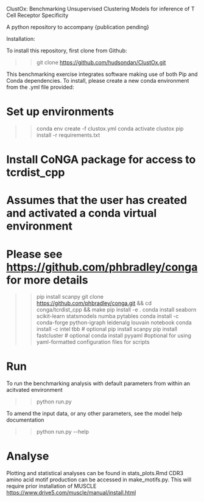 ClustOx: Benchmarking Unsupervised Clustering Models for inference of T Cell Receptor Specificity

A python repository to accompany {publication pending}

Installation:

To install this repository, first clone from Github:
>> git clone https://github.com/hudsondan/ClustOx.git

This benchmarking exercise integrates software making use of both Pip and Conda dependencies. To install, please create a new conda environment from the .yml file provided:

# Set up environments

>> conda env create -f clustox.yml
>> conda activate clustox
>> pip install -r requirements.txt

# Install CoNGA package for access to tcrdist_cpp

# Assumes that the user has created and activated a conda virtual environment
# Please see https://github.com/phbradley/conga for more details

>> pip install scanpy
>> git clone https://github.com/phbradley/conga.git && cd conga/tcrdist_cpp && make
>> pip install -e .
>> conda install seaborn scikit-learn statsmodels numba pytables
>> conda install -c conda-forge python-igraph leidenalg louvain notebook
>> conda install -c intel tbb # optional
>> pip install scanpy
>> pip install fastcluster # optional
>> conda install pyyaml #optional for using yaml-formatted configuration files for scripts

# Run

To run the benchmarking analysis with default parameters from within an acitvated environment
>> python run.py

To amend the input data, or any other parameters, see the model help documentation
>> python run.py --help


# Analyse

Plotting and statistical analyses can be found in stats_plots.Rmd
CDR3 amino acid motif production can be accessed in make_motifs.py. This will require prior installation of MUSCLE
https://www.drive5.com/muscle/manual/install.html


